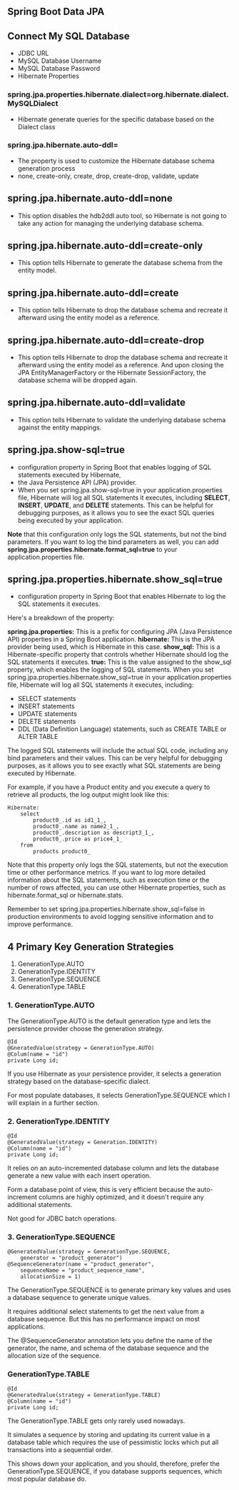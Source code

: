 ## Spring Boot Data JPA

## Connect My SQL Database
- JDBC URL
- MySQL Database Username
- MySQL Database Password
- Hibernate Properties

### spring.jpa.properties.hibernate.dialect=org.hibernate.dialect.MySQLDialect
- Hibernate generate queries for the specific database based on the Dialect class

### spring.jpa.hibernate.auto-ddl=
- The property is used to customize the Hibernate database schema generation process
- none, create-only, create, drop, create-drop, validate, update

## spring.jpa.hibernate.auto-ddl=none
- This option disables the hdb2ddl.auto tool, so Hibernate is not going to take any action for managing
the underlying database schema.

## spring.jpa.hibernate.auto-ddl=create-only
- This option tells Hibernate to generate the database schema from the entity model.

## spring.jpa.hibernate.auto-ddl=create
- This option tells Hibernate to drop the database schema and recreate it afterward using the entity 
model as a reference.

## spring.jpa.hibernate.auto-ddl=create-drop
- This option tells Hibernate to drop the database schema and recreate it afterward using the entity
model as a reference. And upon closing the JPA EntityManagerFactory or the Hibernate SessionFactory,
the database schema will be dropped again.

## spring.jpa.hibernate.auto-ddl=validate
- This option tells Hibernate to validate the underlying database schema against the entity mappings.

## spring.jpa.show-sql=true
- configuration property in Spring Boot that enables logging of SQL statements executed by Hibernate, 
- the Java Persistence API (JPA) provider.
- When you set spring.jpa.show-sql=true in your application.properties file, Hibernate will log all SQL statements 
it executes, including **SELECT**, **INSERT**, **UPDATE**, and **DELETE** statements. This can be helpful for debugging purposes, 
as it allows you to see the exact SQL queries being executed by your application.

**Note** that this configuration only logs the SQL statements, but not the bind parameters. 
If you want to log the bind parameters as well, you can add **spring.jpa.properties.hibernate.format_sql=true** 
to your application.properties file.

## spring.jpa.properties.hibernate.show_sql=true
- configuration property in Spring Boot that enables Hibernate to log the SQL statements it executes.

Here's a breakdown of the property:

**spring.jpa.properties:** This is a prefix for configuring JPA (Java Persistence API) properties in a Spring Boot application.
**hibernate:** This is the JPA provider being used, which is Hibernate in this case.
**show_sql:** This is a Hibernate-specific property that controls whether Hibernate should log the SQL statements it executes.
**true:** This is the value assigned to the show_sql property, which enables the logging of SQL statements.
When you set spring.jpa.properties.hibernate.show_sql=true in your application.properties file, Hibernate will log all SQL statements it executes, including:

- SELECT statements 
- INSERT statements 
- UPDATE statements 
- DELETE statements 
- DDL (Data Definition Language) statements, such as CREATE TABLE or ALTER TABLE 

The logged SQL statements will include the actual SQL code, including any bind parameters and their values. This can be very helpful for debugging purposes, as it allows you to see exactly what SQL statements are being executed by Hibernate.

For example, if you have a Product entity and you execute a query to retrieve all products, the log output might look like this:

```
Hibernate:
    select
        product0_.id as id1_1_,
        product0_.name as name2_1_,
        product0_.description as descript3_1_,
        product0_.price as price4_1_
    from
        products product0_
```

Note that this property only logs the SQL statements, but not the execution time or other performance metrics. If you want to log more detailed information about the SQL statements, such as execution time or the number of rows affected, you can use other Hibernate properties, such as hibernate.format_sql or hibernate.stats.

Remember to set spring.jpa.properties.hibernate.show_sql=false in production environments to avoid logging sensitive information and to improve performance.

## 4 Primary Key Generation Strategies
1. GenerationType.AUTO
2. GenerationType.IDENTITY
3. GenerationType.SEQUENCE
4. GenerationType.TABLE

### 1. GenerationType.AUTO
The GenerationType.AUTO is the default generation type and lets the persistence provider choose the generation strategy.

```
@Id
@GneratedValue(strategy = GenerationType.AUTO)
@Colum(name = "id")
private Long id;
```

If you use Hibernate as your persistence provider, it selects a generation strategy based on the database-specific dialect.

For most populate databases, it selects GenerationType.SEQUENCE which I will explain in a further section.

### 2. GenerationType.IDENTITY
```
@Id
@GeneratedValue(strategy = Generation.IDENTITY)
@Column(name = "id")
private Long id;
```

It relies on an auto-incremented database column and lets the database generate a new value with each insert operation.

Form a database point of view, this is very efficient because the auto-increment columns are highly optimized, and
it doesn't require any additional statements.

Not good for JDBC batch operations.

### 3. GenerationType.SEQUENCE
```
@GeneratedValue(strategy = GenerationType.SEQUENCE,
    generator = "product_generator")
@SequenceGenerator(name = "product_generator",
    sequenceName = "product_sequence_name",
    allocationSize = 1)
```

The GenerationType.SEQUENCE is to generate primary key values and uses a database sequence to generate unique values.

It requires additional select statements to get the next value from a database sequence. But this has no performance 
impact on most applications.

The @SequenceGenerator annotation lets you define the name of the generator, the name, and schema of the database 
sequence and the allocation size of the sequence.

### GenerationType.TABLE

```
@Id
@GeneratedValue(strategy = GenerationType.TABLE)
@Column(name = "id")
private Long id;
```

The GenerationType.TABLE gets only rarely used nowadays.

It simulates a sequence by storing and updating its current value in a database table which requires the use of pessimistic
locks which put all transactions into a sequential order.

This shows down your application, and you should, therefore, prefer the GenerationType.SEQUENCE, if you database supports
sequences, which most popular database do.